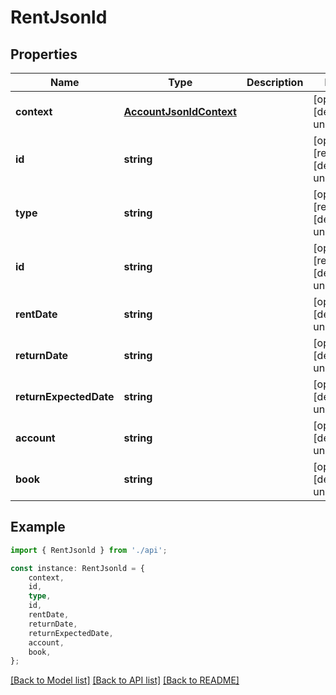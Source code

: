 # RentJsonld



## Properties

Name | Type | Description | Notes
------------ | ------------- | ------------- | -------------
**context** | [**AccountJsonldContext**](AccountJsonldContext.md) |  | [optional] [default to undefined]
**id** | **string** |  | [optional] [readonly] [default to undefined]
**type** | **string** |  | [optional] [readonly] [default to undefined]
**id** | **string** |  | [optional] [readonly] [default to undefined]
**rentDate** | **string** |  | [optional] [default to undefined]
**returnDate** | **string** |  | [optional] [default to undefined]
**returnExpectedDate** | **string** |  | [optional] [default to undefined]
**account** | **string** |  | [optional] [default to undefined]
**book** | **string** |  | [optional] [default to undefined]

## Example

```typescript
import { RentJsonld } from './api';

const instance: RentJsonld = {
    context,
    id,
    type,
    id,
    rentDate,
    returnDate,
    returnExpectedDate,
    account,
    book,
};
```

[[Back to Model list]](../README.md#documentation-for-models) [[Back to API list]](../README.md#documentation-for-api-endpoints) [[Back to README]](../README.md)
